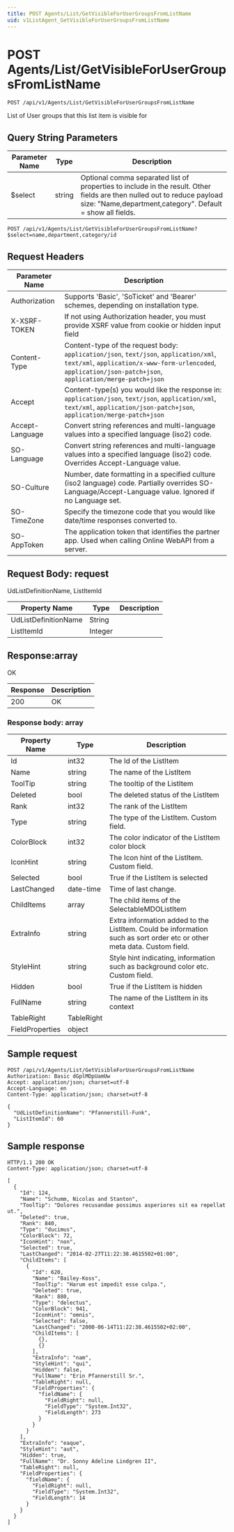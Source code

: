 ```yaml
---
title: POST Agents/List/GetVisibleForUserGroupsFromListName
uid: v1ListAgent_GetVisibleForUserGroupsFromListName
---
```


# POST Agents/List/GetVisibleForUserGroupsFromListName

```http
POST /api/v1/Agents/List/GetVisibleForUserGroupsFromListName
```

List of User groups that this list item is visible for







## Query String Parameters

| Parameter Name | Type |  Description |
|----------------|------|--------------|
| $select | string |  Optional comma separated list of properties to include in the result. Other fields are then nulled out to reduce payload size: "Name,department,category". Default = show all fields. |

```http
POST /api/v1/Agents/List/GetVisibleForUserGroupsFromListName?$select=name,department,category/id
```


## Request Headers

| Parameter Name | Description |
|----------------|-------------|
| Authorization  | Supports 'Basic', 'SoTicket' and 'Bearer' schemes, depending on installation type. |
| X-XSRF-TOKEN   | If not using Authorization header, you must provide XSRF value from cookie or hidden input field |
| Content-Type | Content-type of the request body: `application/json`, `text/json`, `application/xml`, `text/xml`, `application/x-www-form-urlencoded`, `application/json-patch+json`, `application/merge-patch+json` |
| Accept         | Content-type(s) you would like the response in: `application/json`, `text/json`, `application/xml`, `text/xml`, `application/json-patch+json`, `application/merge-patch+json` |
| Accept-Language | Convert string references and multi-language values into a specified language (iso2) code. |
| SO-Language | Convert string references and multi-language values into a specified language (iso2) code. Overrides Accept-Language value. |
| SO-Culture | Number, date formatting in a specified culture (iso2 language) code. Partially overrides SO-Language/Accept-Language value. Ignored if no Language set. |
| SO-TimeZone | Specify the timezone code that you would like date/time responses converted to. |
| SO-AppToken | The application token that identifies the partner app. Used when calling Online WebAPI from a server. |

## Request Body: request 

UdListDefinitionName, ListItemId 

| Property Name | Type |  Description |
|----------------|------|--------------|
| UdListDefinitionName | String |  |
| ListItemId | Integer |  |

## Response:array

OK

| Response | Description |
|----------------|-------------|
| 200 | OK |

### Response body: array

| Property Name | Type |  Description |
|----------------|------|--------------|
| Id | int32 | The Id of the ListItem |
| Name | string | The name of the ListItem |
| ToolTip | string | The tooltip of the ListItem |
| Deleted | bool | The deleted status of the ListItem |
| Rank | int32 | The rank of the ListItem |
| Type | string | The type of the ListItem. Custom field. |
| ColorBlock | int32 | The color indicator of the ListItem color block |
| IconHint | string | The Icon hint of the ListItem. Custom field. |
| Selected | bool | True if the ListItem is selected |
| LastChanged | date-time | Time of last change. |
| ChildItems | array | The child items of the SelectableMDOListItem |
| ExtraInfo | string | Extra information added to the ListItem. Could be information such as sort order etc or other meta data. Custom field. |
| StyleHint | string | Style hint indicating, information such as background color etc. Custom field. |
| Hidden | bool | True if the ListItem is hidden |
| FullName | string | The name of the ListItem in its context |
| TableRight | TableRight |  |
| FieldProperties | object |  |

## Sample request

```http!
POST /api/v1/Agents/List/GetVisibleForUserGroupsFromListName
Authorization: Basic dGplMDpUamUw
Accept: application/json; charset=utf-8
Accept-Language: en
Content-Type: application/json; charset=utf-8

{
  "UdListDefinitionName": "Pfannerstill-Funk",
  "ListItemId": 60
}
```

## Sample response

```http_
HTTP/1.1 200 OK
Content-Type: application/json; charset=utf-8

[
  {
    "Id": 124,
    "Name": "Schumm, Nicolas and Stanton",
    "ToolTip": "Dolores recusandae possimus asperiores sit ea repellat ut.",
    "Deleted": true,
    "Rank": 840,
    "Type": "ducimus",
    "ColorBlock": 72,
    "IconHint": "non",
    "Selected": true,
    "LastChanged": "2014-02-27T11:22:38.4615502+01:00",
    "ChildItems": [
      {
        "Id": 620,
        "Name": "Bailey-Koss",
        "ToolTip": "Harum est impedit esse culpa.",
        "Deleted": true,
        "Rank": 880,
        "Type": "delectus",
        "ColorBlock": 941,
        "IconHint": "omnis",
        "Selected": false,
        "LastChanged": "2000-06-14T11:22:38.4615502+02:00",
        "ChildItems": [
          {},
          {}
        ],
        "ExtraInfo": "nam",
        "StyleHint": "qui",
        "Hidden": false,
        "FullName": "Erin Pfannerstill Sr.",
        "TableRight": null,
        "FieldProperties": {
          "fieldName": {
            "FieldRight": null,
            "FieldType": "System.Int32",
            "FieldLength": 273
          }
        }
      }
    ],
    "ExtraInfo": "eaque",
    "StyleHint": "aut",
    "Hidden": true,
    "FullName": "Dr. Sonny Adeline Lindgren II",
    "TableRight": null,
    "FieldProperties": {
      "fieldName": {
        "FieldRight": null,
        "FieldType": "System.Int32",
        "FieldLength": 14
      }
    }
  }
]
```